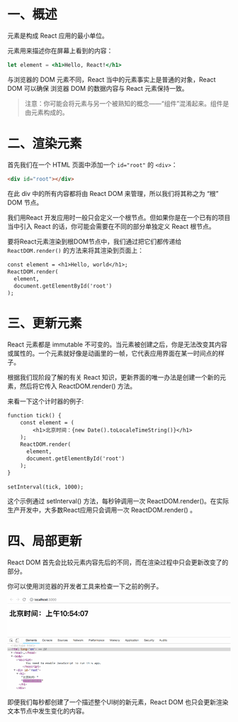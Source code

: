 # 一、概述

元素是构成 React 应用的最小单位。

元素用来描述你在屏幕上看到的内容：

```jsx
let element = <h1>Hello, React!</h1>
```

与浏览器的 DOM 元素不同，React 当中的元素事实上是普通的对象，React DOM 可以确保 浏览器 DOM 的数据内容与 React 元素保持一致。

> 注意：你可能会将元素与另一个被熟知的概念——“组件”混淆起来。组件是由元素构成的。

# 二、渲染元素

首先我们在一个 HTML 页面中添加一个 `id="root"` 的 `<div>`：

```html
<div id="root"></div>
```

在此 div 中的所有内容都将由 React DOM 来管理，所以我们将其称之为 “根” DOM 节点。

我们用React 开发应用时一般只会定义一个根节点。但如果你是在一个已有的项目当中引入 React 的话，你可能会需要在不同的部分单独定义 React 根节点。

要将React元素渲染到根DOM节点中，我们通过把它们都传递给 `ReactDOM.render()` 的方法来将其渲染到页面上：

```react
const element = <h1>Hello, world</h1>;
ReactDOM.render(
  element,
  document.getElementById('root')
);
```

# 三、更新元素

React 元素都是 immutable 不可变的。当元素被创建之后，你是无法改变其内容或属性的。一个元素就好像是动画里的一帧，它代表应用界面在某一时间点的样子。

根据我们现阶段了解的有关 React 知识，更新界面的唯一办法是创建一个新的元素，然后将它传入 ReactDOM.render() 方法。

来看一下这个计时器的例子:

```react
function tick() {
    const element = (
        <h1>北京时间：{new Date().toLocaleTimeString()}</h1>
    );
    ReactDOM.render(
      element,
      document.getElementById('root')
    );
}

setInterval(tick, 1000);
```

这个示例通过 setInterval() 方法，每秒钟调用一次 ReactDOM.render()。在实际生产开发中，大多数React应用只会调用一次 ReactDOM.render() 。

# 四、局部更新

React DOM 首先会比较元素内容先后的不同，而在渲染过程中只会更新改变了的部分。

你可以使用浏览器的开发者工具来检查一下之前的例子。

![](IMGS/react-update.gif)



即便我们每秒都创建了一个描述整个UI树的新元素，React DOM 也只会更新渲染文本节点中发生变化的内容。

















